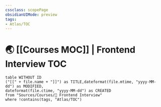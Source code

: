 ```yaml
---
cssclass: scopePage
obsidianUIMode: preview
tags:
- Atlas/TOC
---
```


# 🌏 [[Courses MOC]] | Frontend Interview TOC

```dataview
table WITHOUT ID
("[[" + file.name + "]]") as TITLE,dateformat(file.mtime, "yyyy-MM-dd") as MODIFIED,
dateformat(file.ctime, "yyyy-MM-dd") as CREATED
from "Sources/Courses/🗿 Frontend Interview"
where !contains(tags, "Atlas/TOC")
```
